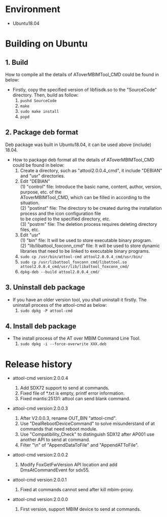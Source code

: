# Environment
  - Ubuntu18.04<br>

# Building on Ubuntu

## 1. Build
How to compile all the details of AToverMBIMTool_CMD could be found in below:<br>
- Firstly, copy the specified version of libfiisdk.so to the "SourceCode" directory. Then, build as follow:<br>
    1. `pushd SourceCode`
    2. `make`
    3. `sudo make install`
    4. `popd`

## 2. Package deb format
Deb package was built in Ubuntu18.04, it can be used above (include) 18.04.<br>
- How to package deb format all the details of AToverMBIMTool_CMD could be found in below:<br>
    1. Create a directory, such as "attool2.0.0.4_cmd", it include "DEBIAN" and "usr" directories.<br>
    2. Edit "DEBIAN"<br>
	(1) "control" file: Introduce the basic name, content, author, version, purpose, etc. of the<br>
	AToverMBIMTool_CMD, which can be filled in according to the situation.<br>
	(2) "postinst" file: The directory to be created during the installation process and the icon configuration file<br>
	to be copied to the specified directory, etc.<br>
	(3) "postrm" file: The deletion process requires deleting directory files, etc.<br>
    3. Edit "usr"<br>
	(1) "bin" file: It will be used to store executable binary program.<br>
	(2) "lib/libattool_foxconn_cmd" file: It will be used to store dynamic libraries that need to be linked to executable binary programs.<br>
    4. `sudo cp /usr/bin/attool-cmd attool2.0.0.4_cmd/usr/bin/`
    5. `sudo cp /usr/libattool_foxconn_cmd/libattool.so attool2.0.0.4_cmd/usr/lib/libattool_foxconn_cmd/`
    6. `dpkg-deb --build attool2.0.0.4_cmd/`

## 3. Uninstall deb package
- If you have an older version tool, you shall uninstall it firstly. The uninstall process of the attool-cmd as below:<br>
    1. `sudo dpkg -P attool-cmd`

## 4. Install deb package
- The install process of the AT over MBIM Command Line Tool.<br>
    1. `sudo dpkg -i --force-overwrite XXX.deb`

# Release history
- attool-cmd version:2.0.0.4<br>
    1. Add SDX72 support to send at commands.<br>
    2. Fixed file of *.txt is empty, printf error information.<br>
    3. Fixed mantis:25131: attool can send blank command.<br>

- attool-cmd version:2.0.0.3<br>
    1. After V2.0.0.3, rename OUT_BIN "attool-cmd".<br>
    2. Use "DealRebootDeviceCommand" to solve misunderstand of at commands that need reboot module.<br>
    3. Use "Compatibility_Check" to distinguish SDX12 after AP001 use another API to send at command.<br>
    4. Filter "\n" of "AppendDataToFile" and "AppendATToFile".<br>

- attool-cmd version:2.0.0.2<br>
    1. Modify FoxGetFwVersion API location and add DmsAtCommandEvent for sdx55.<br>

- attool-cmd version:2.0.0.1<br>
    1. Fixed at commands cannot send after kill mbim-proxy.<br>

- attool-cmd version:2.0.0.0<br>
    1. First version, support MBIM device to send at commands.<br>
